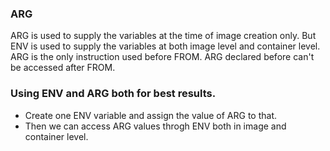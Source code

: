 ### ARG
ARG is used to supply the variables at the time of image creation only. But ENV is used to supply the variables at both image level and container level.
ARG is the only instruction used before FROM. ARG declared before can't be accessed after FROM.

### Using ENV and ARG both for best results.
* Create one ENV variable and assign the value of ARG to that.
* Then we can access ARG values throgh ENV both in image and container level.